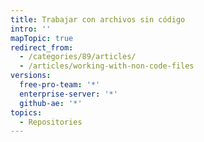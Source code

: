```yaml
---
title: Trabajar con archivos sin código
intro: ''
mapTopic: true
redirect_from:
  - /categories/89/articles/
  - /articles/working-with-non-code-files
versions:
  free-pro-team: '*'
  enterprise-server: '*'
  github-ae: '*'
topics:
  - Repositories
---
```


